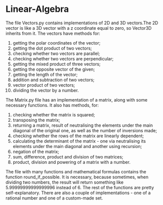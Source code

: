 # Linear-Algebra
The file Vectors.py contains implementations of 2D and 3D vectors.The 2D vector is like a 3D vector with a z coordinate equal to zero, so Vector3D inherits from it.
The vectors have methods for:
1) getting the polar coordinates of the vector;
2) getting the dot product of two vectors;
3) checking whether two vectors are parallel;
4) checking whether two vectors are perpendicular;
5) getting the mixed product of three vectors;
6) getting the opposite vector of the given;
7) getting the length of the vector;
8) addition and subtraction of two vectors;
9) vector product of two vectors;
10) dividing the vector by a number.

The Matrix.py file has an implementation of a matrix, along with some necessary functions. It also has methods, for:
1) checking whether the matrix is squared;
2) transposing the matrix;
3) returning a matrix, result of neutralising the elements under the main diagonal of the original one, as well as the number of inversions made;
4) checking whether the rows of the matrix are linearly dependent;
5) calculating the determinant of the matrix - one via neutralising its elements under the main diagonal and another using recursion;
6) negation of the matrix;
7) sum, difference, product and division of two matrices;
8) product, division and powering of a matrix with a number.

The file with many functions and mathematical formulas contains the function round_if_possible. It is necessary, because sometimes, when dividing two numbers, the result will return something like 5.99999999999999996 instead of 6. The rest of the functions are pretty self-explanatory. There are also a couple of implementations - one of a rational number and one of a custom-made set.
